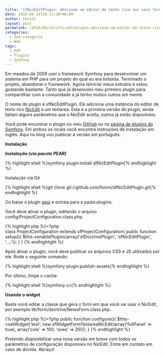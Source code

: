 ```yaml
---
title: 'sfNicEditPlugin: Adicione um editor de texto rico aos seus forms no Symfony'
date: 2010-08-24T10:11:30+00:00
author: fonini
layout: post
permalink: /2010/08/24/sfniceditplugin-adicione-um-editor-de-texto-rico-aos-seus-forms-no-symfony/
categories:
  - Sem categoria
  - Web
tags:
  - PHP
  - Plugins
  - Symfony
---
```

Em meados de 2009 usei o framework Symfony para desenvolver um sistema em PHP para um projeto do qual eu era bolsista. Terminado o projeto, abandonei o framework. Agora reiniciei meus estudos e estou gostando bastante. Tanto que já desenvolvi meu primeiro plugin para compartilhar com a comunidade e já tenho muitos outros em mente.

O nome do plugin é sfNicEditPlugin. Ele adiciona uma instância do editor de texto rico <a href="http://www.nicedit.com" rel="externo nofollow">NicEdit</a> a um textarea. Esta é a primeira versão do plugin, ainda faltam alguns parâmetros que o NicEdit aceita, outros já estão disponíveis.

Você pode encontrar o plugin no meu <a href="http://github.com/fonini/sfNicEditPlugin" rel="externo nofollow">GitHub</a> ou na <a href="http://www.symfony-project.org/plugins/sfNicEditPlugin" rel="externo nofollow">página de plugins do Symfony</a>. Em ambos os locais você encontra instruções de instalação em inglês. Aqui no blog vou publicar a versão em português.

**Instalação**  

***Instalação (via pacote PEAR)***

{% highlight shell %}symfony plugin:install sfNicEditPlugin{% endhighlight %}

Instalação via Git

{% highlight shell %}git clone git://github.com/fonini/sfNicEditPlugin.git{% endhighlight %}

Ou baixe o plugin <a href="http://plugins.symfony-project.org/get/sfNicEditPlugin/sfNicEditPlugin-1.0.1.tgz" rel="nofollow externo">aqui</a> e extraia para a pasta plugins.

Você deve ativar o plugin, editando o arquivo config/ProjectConfiguration.class.php.

{% highlight php %}<?php  
class ProjectConfiguration extends sfProjectConfiguration{
	public function setup(){
		$this->enablePlugins(array('sfDoctrinePlugin', 'sfNicEditPlugin', '...;'));
	}
}
{% endhighlight %}

Após ativar o plugin, você deve publicar os arquivos CSS e JS utilizados por ele. Rode o seguinte comando:

{% highlight shell %}symfony plugin:publish-assets{% endhighlight %}

Por último, limpe o cache:

{% highlight shell %}symfony cc{% endhighlight %}



**Usando o widget**

Basta você editar a classe que gera o form em que você vai usar o NicEdit, por exemplo lib/form/doctrine/NewsForm.class.php.

{% highlight php %}<?php
public function configure(){
	$this->setWidget('text', new sfWidgetFormTextareaNicEdit(array('fullPanel' => true), array('cols' => 100, 'rows' => 20)));
}
{% endhighlight %}

Pretendo disponibilizar uma nova versão em breve com todos os parâmetros de configuração disponíves no NicEdit. Entre em contato em caso de dúvida. Abraço!